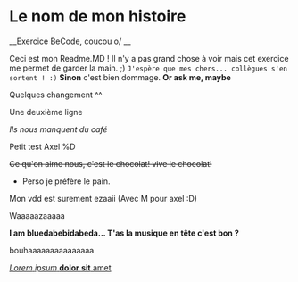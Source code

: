# Le nom de mon histoire
__Exercice BeCode, coucou o/ __

Ceci est mon Readme.MD ! Il n'y a pas grand chose à voir mais cet exercice me permet de garder la main. ;)
```J'espère que mes chers... collègues s'en sortent ! :)```
__Sinon__ c'est bien dommage. **Or ask me, maybe**


Quelques changement ^^

Une deuxième ligne

_Ils nous manquent du café_  

Petit test Axel %D

~~Ce qu'on aime nous, c'est le chocolat! vive le chocolat!~~

* Perso je préfère le pain.

Mon vdd est surement ezaaii (Avec M pour axel :D)

Waaaaazaaaaa

**I am bluedabebidabeda... T'as la musique en tête c'est bon ?**

bouhaaaaaaaaaaaaaaa

[*Lorem* _ipsum_ **dolor** __sit__ amet](http://lipsum.net)

